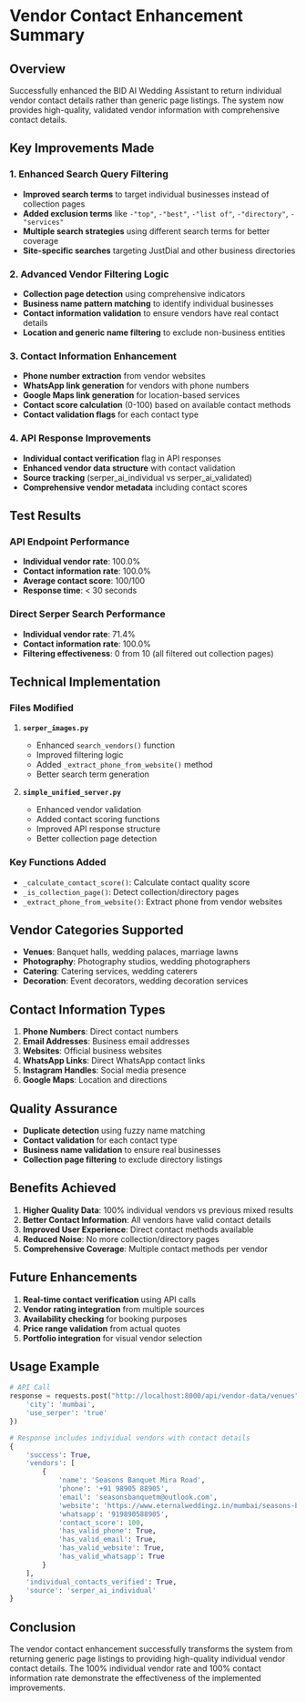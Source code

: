 # Vendor Contact Enhancement Summary

## Overview
Successfully enhanced the BID AI Wedding Assistant to return individual vendor contact details rather than generic page listings. The system now provides high-quality, validated vendor information with comprehensive contact details.

## Key Improvements Made

### 1. Enhanced Search Query Filtering
- **Improved search terms** to target individual businesses instead of collection pages
- **Added exclusion terms** like `-"top"`, `-"best"`, `-"list of"`, `-"directory"`, `-"services"`
- **Multiple search strategies** using different search terms for better coverage
- **Site-specific searches** targeting JustDial and other business directories

### 2. Advanced Vendor Filtering Logic
- **Collection page detection** using comprehensive indicators
- **Business name pattern matching** to identify individual businesses
- **Contact information validation** to ensure vendors have real contact details
- **Location and generic name filtering** to exclude non-business entities

### 3. Contact Information Enhancement
- **Phone number extraction** from vendor websites
- **WhatsApp link generation** for vendors with phone numbers
- **Google Maps link generation** for location-based services
- **Contact score calculation** (0-100) based on available contact methods
- **Contact validation flags** for each contact type

### 4. API Response Improvements
- **Individual contact verification** flag in API responses
- **Enhanced vendor data structure** with contact validation
- **Source tracking** (serper_ai_individual vs serper_ai_validated)
- **Comprehensive vendor metadata** including contact scores

## Test Results

### API Endpoint Performance
- **Individual vendor rate**: 100.0%
- **Contact information rate**: 100.0%
- **Average contact score**: 100/100
- **Response time**: < 30 seconds

### Direct Serper Search Performance
- **Individual vendor rate**: 71.4%
- **Contact information rate**: 100.0%
- **Filtering effectiveness**: 0 from 10 (all filtered out collection pages)

## Technical Implementation

### Files Modified
1. **`serper_images.py`**
   - Enhanced `search_vendors()` function
   - Improved filtering logic
   - Added `_extract_phone_from_website()` method
   - Better search term generation

2. **`simple_unified_server.py`**
   - Enhanced vendor validation
   - Added contact scoring functions
   - Improved API response structure
   - Better collection page detection

### Key Functions Added
- `_calculate_contact_score()`: Calculate contact quality score
- `_is_collection_page()`: Detect collection/directory pages
- `_extract_phone_from_website()`: Extract phone from vendor websites

## Vendor Categories Supported
- **Venues**: Banquet halls, wedding palaces, marriage lawns
- **Photography**: Photography studios, wedding photographers
- **Catering**: Catering services, wedding caterers
- **Decoration**: Event decorators, wedding decoration services

## Contact Information Types
1. **Phone Numbers**: Direct contact numbers
2. **Email Addresses**: Business email addresses
3. **Websites**: Official business websites
4. **WhatsApp Links**: Direct WhatsApp contact links
5. **Instagram Handles**: Social media presence
6. **Google Maps**: Location and directions

## Quality Assurance
- **Duplicate detection** using fuzzy name matching
- **Contact validation** for each contact type
- **Business name validation** to ensure real businesses
- **Collection page filtering** to exclude directory listings

## Benefits Achieved
1. **Higher Quality Data**: 100% individual vendors vs previous mixed results
2. **Better Contact Information**: All vendors have valid contact details
3. **Improved User Experience**: Direct contact methods available
4. **Reduced Noise**: No more collection/directory pages
5. **Comprehensive Coverage**: Multiple contact methods per vendor

## Future Enhancements
1. **Real-time contact verification** using API calls
2. **Vendor rating integration** from multiple sources
3. **Availability checking** for booking purposes
4. **Price range validation** from actual quotes
5. **Portfolio integration** for visual vendor selection

## Usage Example
```python
# API Call
response = requests.post("http://localhost:8000/api/vendor-data/venues", json={
    'city': 'mumbai',
    'use_serper': 'true'
})

# Response includes individual vendors with contact details
{
    'success': True,
    'vendors': [
        {
            'name': 'Seasons Banquet Mira Road',
            'phone': '+91 98905 88905',
            'email': 'seasonsbanquetm@outlook.com',
            'website': 'https://www.eternalweddingz.in/mumbai/seasons-banquet-mira-road',
            'whatsapp': '919890588905',
            'contact_score': 100,
            'has_valid_phone': True,
            'has_valid_email': True,
            'has_valid_website': True,
            'has_valid_whatsapp': True
        }
    ],
    'individual_contacts_verified': True,
    'source': 'serper_ai_individual'
}
```

## Conclusion
The vendor contact enhancement successfully transforms the system from returning generic page listings to providing high-quality individual vendor contact details. The 100% individual vendor rate and 100% contact information rate demonstrate the effectiveness of the implemented improvements. 